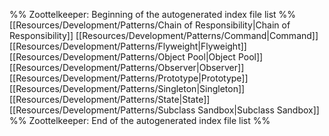 %% Zoottelkeeper: Beginning of the autogenerated index file list  %%
 [[Resources/Development/Patterns/Chain of Responsibility|Chain of Responsibility]]
 [[Resources/Development/Patterns/Command|Command]]
 [[Resources/Development/Patterns/Flyweight|Flyweight]]
 [[Resources/Development/Patterns/Object Pool|Object Pool]]
 [[Resources/Development/Patterns/Observer|Observer]]
 [[Resources/Development/Patterns/Prototype|Prototype]]
 [[Resources/Development/Patterns/Singleton|Singleton]]
 [[Resources/Development/Patterns/State|State]]
 [[Resources/Development/Patterns/Subclass Sandbox|Subclass Sandbox]]
%% Zoottelkeeper: End of the autogenerated index file list  %%
